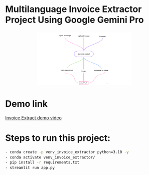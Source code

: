 # Multilanguage Invoice Extractor Project Using Google Gemini Pro



###
<p align="center">
  <img src="https://github.com/AIWalaBro/GenAI_Projects/blob/main/Multilanguage_Invoice_Extractor_using_GoogleGeminiPro/MIND%20MAP.png" alt="Mind map of invoice extractor" width="300">
</p>

# Demo link
[Invoice Extract demo video](https://www.loom.com/share/433e1e2ab3094bcda125eb62021405dd?sid=3f594751-a75d-4950-b727-5806282d347d)


# Steps to run this project:
```bash
- conda create -p venv_invoice_extractor python=3.10 -y
- conda activate venv_invoice_extractor/
- pip install -r requirements.txt
- streamlit run app.py
```